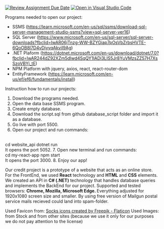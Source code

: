 [![Review Assignment Due Date](https://classroom.github.com/assets/deadline-readme-button-24ddc0f5d75046c5622901739e7c5dd533143b0c8e959d652212380cedb1ea36.svg)](https://classroom.github.com/a/YYgLXq0X)
[![Open in Visual Studio Code](https://classroom.github.com/assets/open-in-vscode-718a45dd9cf7e7f842a935f5ebbe5719a5e09af4491e668f4dbf3b35d5cca122.svg)](https://classroom.github.com/online_ide?assignment_repo_id=11228700&assignment_repo_type=AssignmentRepo)




Programs needed to open our project:
- SSMS (https://learn.microsoft.com/en-us/sql/ssms/download-sql-server-management-studio-ssms?view=sql-server-ver16)
- SQL Server (https://www.microsoft.com/en-us/sql-server/sql-server-downloads?fbclid=IwAR06jTnzg-WW-BZYGiap7pOsVbZrbsHVTE-6QoOB8l7D4vDiyyqAkviI9Ag)
- .NET Plaform (https://dotnet.microsoft.com/en-us/download/dotnet/7.0?fbclid=IwAR244dZ92XZm5dlwd4SqQY1IADi3LIS5Jr8YuVMzsZZ57H7XsSzoVBYj_tE)
- NPM Platform with jquery, axios, react, react-router-dom
- EntityFramework (https://learn.microsoft.com/en-us/ef/ef6/fundamentals/install)

Instruction how to run our projects:
1. Download the programs needed.
2. Open the data base SSMS program.
3. Create empty database.
4. Download the script.sql from github database_script folder and import it as a database.
5. Go live with port 5500.
6. Open our project and run commands:
<br>
    cd website_api
    dotnet run
<br>
It opens the port 5052.
7. Open new terminal and run commands:
<br>
    cd my-react-app
    npm start
<br>
It opens the port 3000.
8. Enjoy our app!

Our credit project is a prototype of a website that acts as an online store.
For the FrontEnd, we used <b>React</b> technology and <b>HTML</b> and <b>CSS</b> elements.
We created an API in <b>C# (.NET)</b> technology that handles database queries and implements the BackEnd for our project.
Supported and tested browsers: <b>Chrome, Mozilla, Microsoft Edge. </b>
Everything adjusted for 1920x1080 screen size and smaller.
By using free version of Mailgun postal service mails recieved could land into spam-folder.

Used Favicon from: <a href="https://www.flaticon.com/free-icons/socks" title="socks icons">Socks icons created by Freepik - Flaticon</a> 
Used Images: from Stock and from other sites (because we use it only for our purposes we do not pay attention to the license)
